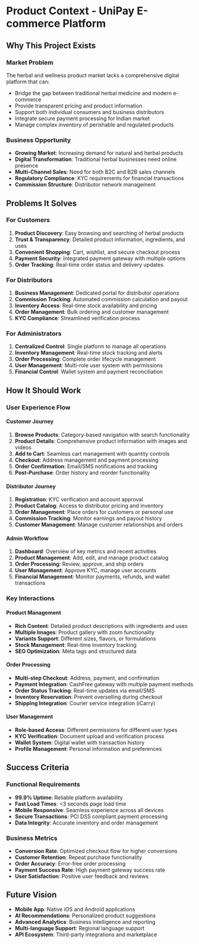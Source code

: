 # Product Context - UniPay E-commerce Platform

## Why This Project Exists

### Market Problem
The herbal and wellness product market lacks a comprehensive digital platform that can:
- Bridge the gap between traditional herbal medicine and modern e-commerce
- Provide transparent pricing and product information
- Support both individual consumers and business distributors
- Integrate secure payment processing for Indian market
- Manage complex inventory of perishable and regulated products

### Business Opportunity
- **Growing Market**: Increasing demand for natural and herbal products
- **Digital Transformation**: Traditional herbal businesses need online presence
- **Multi-Channel Sales**: Need for both B2C and B2B sales channels
- **Regulatory Compliance**: KYC requirements for financial transactions
- **Commission Structure**: Distributor network management

## Problems It Solves

### For Customers
1. **Product Discovery**: Easy browsing and searching of herbal products
2. **Trust & Transparency**: Detailed product information, ingredients, and uses
3. **Convenient Shopping**: Cart, wishlist, and secure checkout process
4. **Payment Security**: Integrated payment gateway with multiple options
5. **Order Tracking**: Real-time order status and delivery updates

### For Distributors
1. **Business Management**: Dedicated portal for distributor operations
2. **Commission Tracking**: Automated commission calculation and payout
3. **Inventory Access**: Real-time stock availability and pricing
4. **Order Management**: Bulk ordering and customer management
5. **KYC Compliance**: Streamlined verification process

### For Administrators
1. **Centralized Control**: Single platform to manage all operations
2. **Inventory Management**: Real-time stock tracking and alerts
3. **Order Processing**: Complete order lifecycle management
4. **User Management**: Multi-role user system with permissions
5. **Financial Control**: Wallet system and payment reconciliation

## How It Should Work

### User Experience Flow

#### Customer Journey
1. **Browse Products**: Category-based navigation with search functionality
2. **Product Details**: Comprehensive product information with images and videos
3. **Add to Cart**: Seamless cart management with quantity controls
4. **Checkout**: Address management and payment processing
5. **Order Confirmation**: Email/SMS notifications and tracking
6. **Post-Purchase**: Order history and reorder functionality

#### Distributor Journey
1. **Registration**: KYC verification and account approval
2. **Product Catalog**: Access to distributor pricing and inventory
3. **Order Management**: Place orders for customers or personal use
4. **Commission Tracking**: Monitor earnings and payout history
5. **Customer Management**: Manage customer relationships and orders

#### Admin Workflow
1. **Dashboard**: Overview of key metrics and recent activities
2. **Product Management**: Add, edit, and manage product catalog
3. **Order Processing**: Review, approve, and ship orders
4. **User Management**: Approve KYC, manage user accounts
5. **Financial Management**: Monitor payments, refunds, and wallet transactions

### Key Interactions

#### Product Management
- **Rich Content**: Detailed product descriptions with ingredients and uses
- **Multiple Images**: Product gallery with zoom functionality
- **Variants Support**: Different sizes, flavors, or formulations
- **Stock Management**: Real-time inventory tracking
- **SEO Optimization**: Meta tags and structured data

#### Order Processing
- **Multi-step Checkout**: Address, payment, and confirmation
- **Payment Integration**: CashFree gateway with multiple payment methods
- **Order Status Tracking**: Real-time updates via email/SMS
- **Inventory Reservation**: Prevent overselling during checkout
- **Shipping Integration**: Courier service integration (iCarry)

#### User Management
- **Role-based Access**: Different permissions for different user types
- **KYC Verification**: Document upload and verification process
- **Wallet System**: Digital wallet with transaction history
- **Profile Management**: Personal information and preferences

## Success Criteria

### Functional Requirements
- **99.9% Uptime**: Reliable platform availability
- **Fast Load Times**: <3 seconds page load time
- **Mobile Responsive**: Seamless experience across all devices
- **Secure Transactions**: PCI DSS compliant payment processing
- **Data Integrity**: Accurate inventory and order management

### Business Metrics
- **Conversion Rate**: Optimized checkout flow for higher conversions
- **Customer Retention**: Repeat purchase functionality
- **Order Accuracy**: Error-free order processing
- **Payment Success Rate**: High payment gateway success rate
- **User Satisfaction**: Positive user feedback and reviews

## Future Vision
- **Mobile App**: Native iOS and Android applications
- **AI Recommendations**: Personalized product suggestions
- **Advanced Analytics**: Business intelligence and reporting
- **Multi-language Support**: Regional language support
- **API Ecosystem**: Third-party integrations and marketplace 